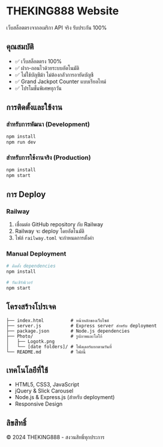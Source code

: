 # THEKING888 Website

เว็บสล็อตตรงจากอเมริกา API จริง รับประกัน 100%

## คุณสมบัติ
- ✅ เว็บสล็อตตรง 100%
- ✅ ฝาก-ถอนไวด้วยระบบอัตโนมัติ
- ✅ ไม่ใช้บัญชีม้า ไม่ต้องกลัวการอายัดบัญชี
- ✅ Grand Jackpot Counter แบบเรียลไทม์
- ✅ โปรโมชั่นพิเศษทุกวัน

## การติดตั้งและใช้งาน

### สำหรับการพัฒนา (Development)
```bash
npm install
npm run dev
```

### สำหรับการใช้งานจริง (Production)
```bash
npm install
npm start
```

## การ Deploy

### Railway
1. เชื่อมต่อ GitHub repository กับ Railway
2. Railway จะ deploy โดยอัตโนมัติ
3. ไฟล์ `railway.toml` จะกำหนดการตั้งค่า

### Manual Deployment
```bash
# ติดตั้ง dependencies
npm install

# รันเซิร์ฟเวอร์
npm start
```

## โครงสร้างโปรเจค
```
├── index.html          # หน้าหลักของเว็บไซต์
├── server.js           # Express server สำหรับ deployment
├── package.json        # Node.js dependencies
├── Photo/              # รูปภาพและโลโก้
│   ├── Logotk.png
│   └── [date folders]/ # โฟลเดอร์แยกตามวันที่
└── README.md           # ไฟล์นี้
```

## เทคโนโลยีที่ใช้
- HTML5, CSS3, JavaScript
- jQuery & Slick Carousel
- Node.js & Express.js (สำหรับ deployment)
- Responsive Design

## ลิขสิทธิ์
© 2024 THEKING888 - สงวนสิทธิ์ทุกประการ